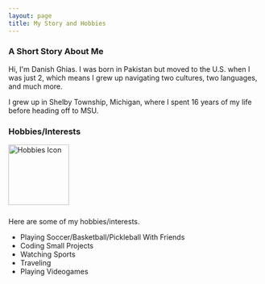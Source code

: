 ```yaml
---
layout: page
title: My Story and Hobbies
---
```


### A Short Story About Me

Hi, I'm Danish Ghias.
I was born in Pakistan but moved to the U.S. when I was just 2, which means I grew up navigating two cultures, two languages, and much more. 

I grew up in Shelby Township, Michigan, where I spent 16 years of my life before heading off to MSU.


### Hobbies/Interests
<img src="/soccer.jpg" alt="Hobbies Icon" width="120" style="margin-bottom: 10px;" />




Here are some of my hobbies/interests.

- Playing Soccer/Basketball/Pickleball With Friends
- Coding Small Projects
- Watching Sports
- Traveling
- Playing Videogames


